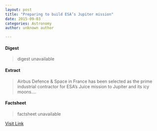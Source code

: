 ```yaml
---
layout: post
title: "Preparing to build ESA’s Jupiter mission"
date: 2015-09-03
categories: Astronomy
author: unknown author

---
```



#### Digest
>digest unavailable

#### Extract
>Airbus Defence &amp; Space in France has been selected as the prime industrial contractor for ESA’s Juice mission to Jupiter and its icy moons....

#### Factsheet
>factsheet unavailable

[Visit Link](http://www.esa.int/Our_Activities/Space_Science/Preparing_to_build_ESA_s_Jupiter_mission)


